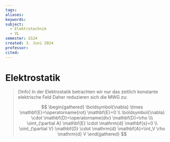 ```yaml
---
tags: 
aliases: 
keywords: 
subject:
  - Elektrotechnik
  - VL
semester: SS24
created: 3. Juni 2024
professor: 
cited:
---
```

 

# Elektrostatik

> [!info] In der Elektrostatik betrachten wir nur das zeitlich konstante elektrische Feld
> Daher reduzieren sich die MWG zu:
>
> $$
> \begin{gathered}
> \boldsymbol{\nabla} \times \mathbf{E}=\operatorname{rot} \mathbf{E}=0 \\
> \boldsymbol{\nabla} \cdot \mathbf{D}=\operatorname{div} \mathbf{D}=\rho \\\
> \oint_{\partial A} \mathbf{E} \cdot \mathrm{d} \mathbf{s}=0 \\
> \oint_{\partial V} \mathbf{D} \cdot \mathrm{d} \mathbf{A}=\int_V \rho \mathrm{d} V
> \end{gathered}
> $$